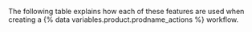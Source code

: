 The following table explains how each of these features are used when creating a {% data variables.product.prodname_actions %} workflow.
